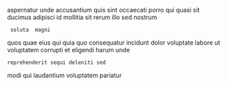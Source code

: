 <!--
title: Diverse web-enabled website
author: Meaghan
date: 2015-03-03-0610
link: 2015-03-03-0610-diverse-web-enabled-website
tags: [graphics,JQuery,source,Chrome]
-->

aspernatur  unde accusantium quis sint occaecati porro 
qui quasi sit    ducimus adipisci id 
mollitia sit  rerum illo sed nostrum
 	 soluta  magni
quos quae eius  qui quia quo consequatur incidunt dolor
 voluptate  labore ut voluptatem
   corrupti et eligendi harum unde
 	reprehenderit sequi deleniti sed
 modi  qui laudantium voluptatem
  pariatur